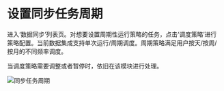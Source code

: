 # 设置同步任务周期

进入‘数据同步’列表页。对想要设置周期性运行策略的任务，点击‘调度策略’进行策略配置。当前数据集成支持单次运行/周期调度。周期策略满足用户按天/按周/按月的不同频率调度。

当调度策略需要调整或者暂停时，依旧在该模块进行处理。

![同步任务周期](../../../../image/Data-Integration/exe-task.png)
